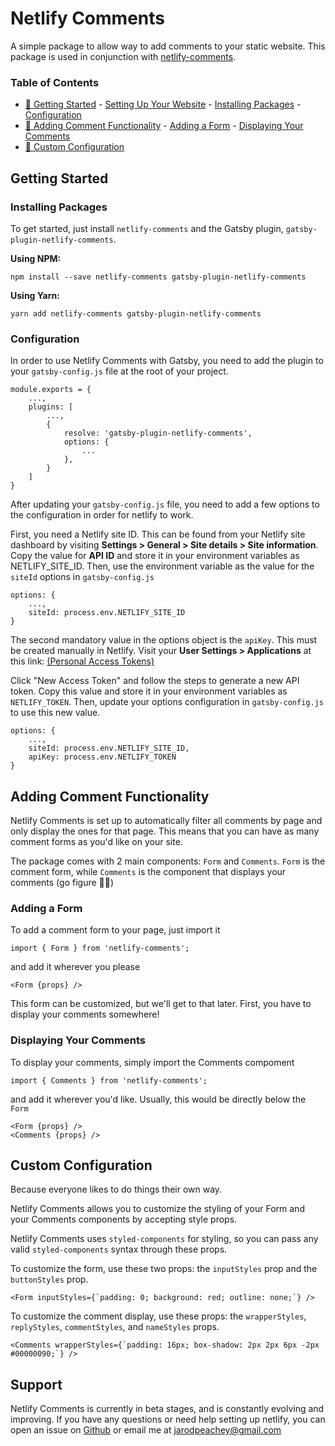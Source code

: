 # Netlify Comments

A simple package to allow way to add comments to your static website. This package is used in conjunction with [netlify-comments](https://github.com/jarodpeachey/netlify-comments/tree/master/packages/netlify-comments).

### Table of Contents

- [🚀 Getting Started](https://github.com/jarodpeachey/netlify-comments#getting-started) - [Setting Up Your Website](https://github.com/jarodpeachey/netlify-comments#setting-up-your-website) - [Installing Packages](https://github.com/jarodpeachey/netlify-comments#installing-packages) - [Configuration](https://github.com/jarodpeachey/netlify-comments#configuration)
- [💬 Adding Comment Functionality](https://github.com/jarodpeachey/netlify-comments#adding-comment-functionality) - [Adding a Form](https://github.com/jarodpeachey/netlify-comments#adding-a-form) - [Displaying Your Comments](https://github.com/jarodpeachey/netlify-comments#displaying-your-comments)
- [🎨 Custom Configuration](https://github.com/jarodpeachey/netlify-comments#custom-configuration)

## Getting Started

### Installing Packages

To get started, just install `netlify-comments` and the Gatsby plugin, `gatsby-plugin-netlify-comments`.

**Using NPM:**

```
npm install --save netlify-comments gatsby-plugin-netlify-comments
```

**Using Yarn:**

```
yarn add netlify-comments gatsby-plugin-netlify-comments
```

### Configuration

In order to use Netlify Comments with Gatsby, you need to add the plugin to your `gatsby-config.js` file at the root of your project.

```
module.exports = {
	...,
	plugins: [
		...,
		{
			resolve: 'gatsby-plugin-netlify-comments',
			options: {
				...
			},
		}
	]
}
```

After updating your `gatsby-config.js` file, you need to add a few options to the configuration in order for netlify to work.

First, you need a Netlify site ID. This can be found from your Netlify site dashboard by visiting **Settings > General > Site details > Site information**. Copy the value for **API ID** and store it in your environment variables as NETLIFY_SITE_ID. Then, use the environment variable as the value for the `siteId` options in `gatsby-config.js`

```
options: {
	...,
	siteId: process.env.NETLIFY_SITE_ID
}
```

The second mandatory value in the options object is the `apiKey`. This must be created manually in Netlify. Visit your **User Settings > Applications** at this link: [(Personal Access Tokens)](https://app.netlify.com/user/applications#personal-access-tokens)

Click "New Access Token" and follow the steps to generate a new API token. Copy this value and store it in your environment variables as `NETLIFY_TOKEN`. Then, update your options configuration in `gatsby-config.js` to use this new value.

```
options: {
	...,
	siteId: process.env.NETLIFY_SITE_ID,
	apiKey: process.env.NETLIFY_TOKEN
}
```

## Adding Comment Functionality

Netlify Comments is set up to automatically filter all comments by page and only display the ones for that page. This means that you can have as many comment forms as you'd like on your site.

The package comes with 2 main components: `Form` and `Comments`. `Form` is the comment form, while `Comments` is the component that displays your comments (go figure 🤷‍♂️)

### Adding a Form

To add a comment form to your page, just import it

```
import { Form } from 'netlify-comments';
```

and add it wherever you please

```
<Form {props} />
```

This form can be customized, but we'll get to that later. First, you have to display your comments somewhere!

### Displaying Your Comments

To display your comments, simply import the Comments compoment

```
import { Comments } from 'netlify-comments';
```

and add it wherever you'd like. Usually, this would be directly below the `Form`

```
<Form {props} />
<Comments {props} />
```

## Custom Configuration

Because everyone likes to do things their own way.

Netlify Comments allows you to customize the styling of your Form and your Comments components by accepting style props.

Netlify Comments uses `styled-components` for styling, so you can pass any valid `styled-components` syntax through these props.

To customize the form, use these two props: the `inputStyles` prop and the `buttonStyles` prop.

```
<Form inputStyles={`padding: 0; background: red; outline: none;`} />
```

To customize the comment display, use these props: the `wrapperStyles`, `replyStyles`, `commentStyles`, and `nameStyles` props.

```
<Comments wrapperStyles={`padding: 16px; box-shadow: 2px 2px 6px -2px #00000090;`} />
```

## Support

Netlify Comments is currently in beta stages, and is constantly evolving and improving. If you have any questions or need help setting up netlify, you can open an issue on [Github](https://github.com/jarodpeachey/netlify-comments/issues) or email me at jarodpeachey@gmail.com
